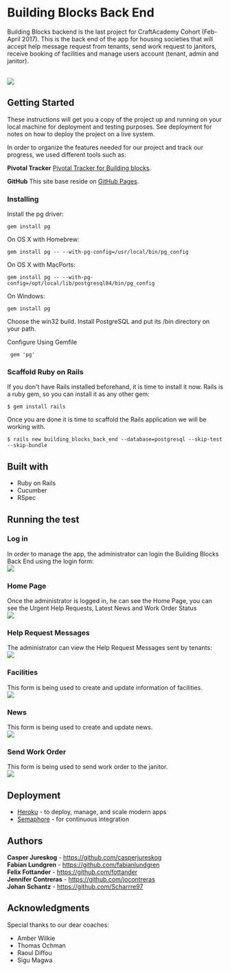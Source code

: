 # Building Blocks Back End

Building Blocks backend is the last project for CraftAcademy Cohort (Feb-April 2017). This is the back end of the app for housing societies that will accept help message request from tenants, send work request to janitors, receive booking of facilities and manage users account (tenant, admin and janitor).

<br>
<img src = "https://github.com/jocontreras/building_blocks_back_end/blob/update_readme/app/assets/images/logo4.png" />
<br>

## Getting Started
These instructions will get you a copy of the project up and running on your local machine for deployment and testing purposes.  See deployment for notes on how to deploy the project on a live system.


In order to organize the features needed for our project and track our progress, we used different tools such as:

**Pivotal Tracker**
[Pivotal Tracker for Building blocks](https://www.pivotaltracker.com/n/projects/2007795).

**GitHub**
This site base reside on [GitHub Pages](https://github.com/CraftAcademy/building_blocks_back_end).

### Installing
Install the pg driver:
```
gem install pg
```
On OS X with Homebrew:
```
gem install pg -- --with-pg-config=/usr/local/bin/pg_config
```
On OS X with MacPorts:
```
gem install pg -- --with-pg-config=/opt/local/lib/postgresql84/bin/pg_config
```
On Windows:
```
gem install pg
```
Choose the win32 build.
Install PostgreSQL and put its /bin directory on your path.

Configure Using Gemfile
```
 gem 'pg'
 ```
### Scaffold Ruby on Rails
If you don't have Rails installed beforehand, it is time to install it now. Rails is a ruby gem, so you can install it as any other gem:
```
$ gem install rails
```
Once you are done it is time to scaffold the Rails application we will be working with.
```
$ rails new building_blocks_back_end --database=postgresql --skip-test --skip-bundle
```
## Built with
* Ruby on Rails
* Cucumber
* RSpec

## Running the test

### Log in
In order to manage the app, the administrator can login the  Building Blocks Back End using the login form:
<br>
<img src = "https://github.com/jocontreras/building_blocks_back_end/blob/update_readme/app/assets/images/admin_login.png" />
<br>

### Home Page
Once the administrator is logged in, he can see the Home Page, you can see the Urgent Help Requests, Latest News and Work Order Status
<br>
<img src = "https://github.com/jocontreras/building_blocks_back_end/blob/update_readme/app/assets/images/home.png" />
<br>

### Help Request Messages
The administrator can view the Help Request Messages sent by tenants:
<br>
<img src = "https://github.com/jocontreras/building_blocks_back_end/blob/update_readme/app/assets/images/help_request.png" />
<br>

### Facilities
This form is being used to create and update information of facilities.
<br>
<img src = "https://github.com/jocontreras/building_blocks_back_end/blob/update_readme/app/assets/images/facilities.png" />
<br>

### News
This form is being used to create and update news.
<br>
<img src = "https://github.com/jocontreras/building_blocks_back_end/blob/update_readme/app/assets/images/news.png" />
<br>

### Send Work Order
This form is being used to send work order to the janitor.
<br>
<img src = "https://github.com/jocontreras/building_blocks_back_end/blob/update_readme/app/assets/images/send_work_order.png" />
<br>

## Deployment
* [Heroku](https://building-blockz.herokuapp.com/) - to deploy, manage, and scale modern apps
* [Semaphore](https://semaphoreci.com/craftacademy/building_blocks_back_end) - for  continuous integration

## Authors
**Casper Jureskog** - https://github.com/casperjureskog <br>
**Fabian Lundgren** - https://github.com/fabianlundgren<br>
**Felix Fottander** - https://github.com/fottander<br>
**Jennifer Contreras** - https://github.com/jocontreras<br>
**Johan Schantz** - https://github.com/Scharrre97<br>

## Acknowledgments

Special thanks to our dear coaches:
* Amber Wilkie
* Thomas Ochman
* Raoul Diffou
* Sigu Magwa

